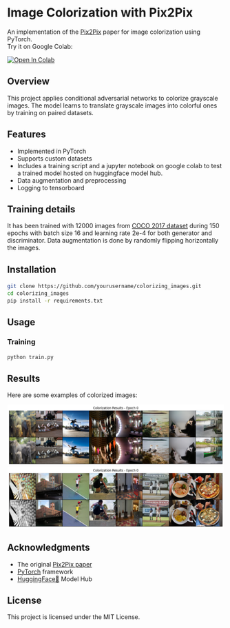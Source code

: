 # Image Colorization with Pix2Pix

An implementation of the [Pix2Pix](https://arxiv.org/abs/1611.07004) paper for image colorization using PyTorch.  
Try it on Google Colab:  

<a href="https://colab.research.google.com/github/DavidRamosArchilla/Colorizing-images/blob/main/image_colorization_demo.ipynb" target="_parent"><img src="https://colab.research.google.com/assets/colab-badge.svg" alt="Open In Colab"/></a>


## Overview

This project applies conditional adversarial networks to colorize grayscale images. The model learns to translate grayscale images into colorful ones by training on paired datasets.

## Features

- Implemented in PyTorch
- Supports custom datasets
- Includes a training script and a jupyter notebook on google colab to test a trained model hosted on huggingface model hub.
- Data augmentation and preprocessing
- Logging to tensorboard

## Training details
It has been trained with 12000 images from [COCO 2017 dataset](https://cocodataset.org/) during 150 epochs with batch size 16 and learning rate 2e-4 for both generator and discriminator. Data augmentation is done by randomly flipping horizontally the images. 

## Installation

```bash
git clone https://github.com/yourusername/colorizing_images.git
cd colorizing_images
pip install -r requirements.txt
```

## Usage

### Training

```bash
python train.py
```

## Results

Here are some examples of colorized images:

![Example 1](example_results/example1.png)
![Example 2](example_results/example2.png)

## Acknowledgments

- The original [Pix2Pix paper](https://arxiv.org/abs/1611.07004)
- [PyTorch](https://pytorch.org/) framework
- [HuggingFace🤗](https://huggingface.co/) Model Hub

## License

This project is licensed under the MIT License.
